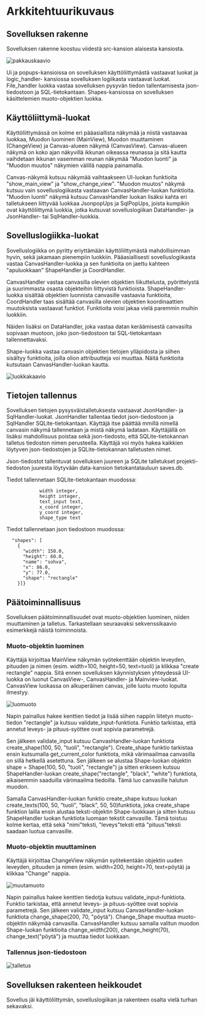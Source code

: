 # Arkkitehtuurikuvaus

## Sovelluksen rakenne

Sovelluksen rakenne koostuu viidestä src-kansion alaisesta kansiosta.

![pakkauskaavio](https://github.com/Kissaniemi/ot-harjoitustyo/blob/main/projekti/kuvat/Kaaviot/pakkausrakenne.png)

Ui ja popups-kansioissa on sovelluksen käyttöliittymästä vastaavat luokat ja logic_handler- kansiossa sovelluksen logiikasta vastaavat luokat. File_handler luokka vastaa sovelluksen pysyvän tiedon tallentamisesta json-tiedostoon ja SQL-tietokantaan. Shapes-kansiossa on sovelluksen käsittelemien muoto-objektien luokka.

## Käyttöliittymä-luokat

Käyttöliittymässä on kolme eri pääasiallista näkymää ja niistä vastaavaa luokkaa, Muodon luominen (MainView), Muodon muuttaminen (ChangeView) ja Canvas-alueen näkymä (CanvasView). Canvas-alueen näkymä on koko ajan näkyvillä ikkunan oikeassa reunassa ja sitä kautta vaihdetaan ikkunan vasemman reunan näkymää "Muodon luonti" ja "Muodon muutos" näkymien välillä nappia painamalla. 

Canvas-näkymä kutsuu näkymää vaihtaakseen UI-luokan funktioita "show_main_view" ja "show_change_view". "Muodon muutos" näkymä kutsuu vain sovelluslogiikasta vastaavan CanvasHandler-luokan funktioita. "Muodon luonti" näkymä kutsuu CanvasHandler luokan lisäksi kahta eri talletukseen liittyvää luokkaa JsonpopUps ja SqlPopUps, joista kumpikin ovat käyttöliittymä luokkia, jotka kutsuvat sovelluslogiikan DataHandler- ja JsonHandler- tai SqlHandler-luokkia.

## Sovelluslogiikka-luokat

Sovelluslogiikka on pyritty eriyttämään käyttöliittymästä mahdollisimman hyvin, sekä jakamaan pienempiin luokkiin.
Pääasiallisesti sovelluslogiikasta vastaa CanvasHandler-luokka ja sen funktioita on jaettu kahteen "apuluokkaan" ShapeHandler ja CoordHandler. 

CanvasHandler vastaa canvasilla olevien objektien liikuttelusta, pyörittelystä ja suurimmasta osasta objekteihin liittyvistä funktioista. ShapeHandler-luokka sisältää objektien luonnista canvasille vastaavia funktioita, CoordHandler taas sisältää canvasilla olevien objektien koordinaattien muutoksista vastaavat funktiot. Funktioita voisi jakaa vielä paremmin muihin luokkiin.

Näiden lisäksi on DataHandler, joka vastaa datan keräämisestä canvasilta sopivaan muotoon, joko json-tiedostoon tai SQL-tietokantaan tallennettavaksi.

Shape-luokka vastaa canvasin objektien tietojen ylläpidosta ja siihen sisältyy funktioita, joilla olion attribuutteja voi muuttaa. Näitä funktioita kutsutaan CanvasHandler-luokan kautta.

![luokkakaavio](https://github.com/Kissaniemi/ot-harjoitustyo/blob/main/projekti/kuvat/Kaaviot/Luokkakaavio.png)


## Tietojen tallennus

Sovelluksen tietojen pysysväistalletuksesta vastaavat JsonHandler- ja SqlHandler-luokat. JsonHandler tallentaa tiedot
json-tiedostoon ja SqlHandler SQLite-tietokantaan. 
Käyttäjä itse päättää mmillä nimellä canvasin näkymä tallennetaan ja mistä näkymä ladataan. Käyttäjällä on lisäksi mahdollisuus poistaa sekä json-tiedosto, että SQLite-tietokannan talletus tiedoston nimen perusteella. Käyttäjä voi myös hakea kaikkien löytyven json-tiedostojen ja SQLite-tietokannan talletusten nimet.

Json-tiedostot tallentuvat sovelluksen juureen ja SQLite talletukset projekti-tiedoston juuresta löytyvään data-kansion tietokantatauluun saves.db.

Tiedot tallennetaan SQLite-tietokantaan muodossa: 
```            save_name text,
            width integer,
            height integer,
            text_input text,
            x_coord integer,
            y_coord integer,
            shape_type text
```
Tiedot tallennetaan json tiedostoon muodossa:
```{
  "shapes": [
    {
      "width": 150.0,
      "height": 60.0,
      "name": "sohva",
      "x": 86.0,
      "y": 77.0,
      "shape": "rectangle"
    }]}
```
## Päätoiminnallisuus

Sovelluksen päätoiminnallisuudet ovat muoto-objektien luominen, niiden muuttaminen ja talletus. Tarkastellaan seuraavaksi sekvenssikaavio esimerkkejä näistä toiminnoista.

### Muoto-objektin luominen

Käyttäjä kirjoittaa MainView näkymän syötekenttään objektin leveyden, pituuden ja nimen (esim. width=100, height=50, text=tuoli)
ja klikkaa "create rectangle" nappia. Sitä ennen sovelluksen käynnistyksen yhteydessä UI-luokka on luonut CanvasView-, CanvasHandler- ja Mainview-luokat. CanvasView luokassa on alkuperäinen canvas, jolle luotu muoto lopulta ilmestyy.

![luomuoto](https://github.com/Kissaniemi/ot-harjoitustyo/blob/main/projekti/kuvat/Kaaviot/Create%20Rectangle%20object.png)

Napin painallus hakee kenttien tiedot ja lisää siihen nappiin liitetyn muoto-tiedon "rectangle" ja kutsuu validate_input-funktiota. Funktio tarkistaa, että annetut leveys- ja pituus-syöttee ovat sopivia parametrejä.

Sen jälkeen validate_input kutsuu CanvasHandler-luokan funktiota create_shape(100, 50, "tuoli", "rectangle"). Create_shape funktio tarkistaa ensin kutsumalla get_current_color funktiota, mikä värimaailmaa canvasilla on sillä hetkellä asetettuna. Sen jälkeen se alustaa Shape-luokan objektin shape = Shape(100, 50, "tuoli", "rectangle") ja sitten erikseen kutsuu ShapeHandler-luokan create_shape("rectangle", "black", "white") funktiota, aikaisemmin saaduilla värimaailma tiedoilla.  Tämä luo canvasille halutun muodon. 

Samalla CanvasHandler-luokan funktio create_shape kutsuu luokan create_texts(100, 50, "tuoli", "black", 50, 50)funktiota, joka create_shape funktion lailla ensin alustaa teksti-objektin Shape-luokkaan ja sitten kutsuu ShapeHandler luokan funktiota luomaan tekstit canvasille. Tämä toistuu kolme kertaa, että sekä "nimi"teksti, "leveys"teksti että "pituus"teksti saadaan luotua canvasille.

### Muoto-objektin muuttaminen

Käyttäjä kirjoittaa ChangeView näkymän syötekentään objektin uuden leveyden, pituuden ja nimen (esim. width=200, height=70, text=pöytä)
ja klikkaa "Change" nappia. 

![muutamuoto](https://github.com/Kissaniemi/ot-harjoitustyo/blob/main/projekti/kuvat/Kaaviot/Change%20Shape.png)

Napin painallus hakee kenttien tiedotja kutsuu validate_input-funktiota. Funktio tarkistaa, että annetut leveys- ja pituus-syöttee ovat sopivia parametrejä.
Sen jälkeen validate_input kutsuu CanvasHandler-luokan funktiota change_shape(200, 70, "pöytä"). Change_Shape muuttaa muoto-objektin näkymää canvasilla.
CanvasHandler kutsuu samalla valitun muodon Shape-luokan funktioita change_width(200), change_height(70), change_text("pöytä") ja muuttaa tiedot luokkaan.

### Tallennus json-tiedostoon

![talletus](https://github.com/Kissaniemi/ot-harjoitustyo/blob/main/projekti/kuvat/Kaaviot/Load%20Json%20save%20.png)


## Sovelluksen rakenteen heikkoudet

Sovellus jäi käyttöliittymän, sovelluslogiikan ja rakenteen osalta vielä turhan sekavaksi.






